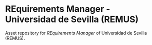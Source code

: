 # REquirements Manager - Universidad de Sevilla (REMUS)

Asset repository for _REquirements Manager_ of Universidad de Sevilla (REMUS).
